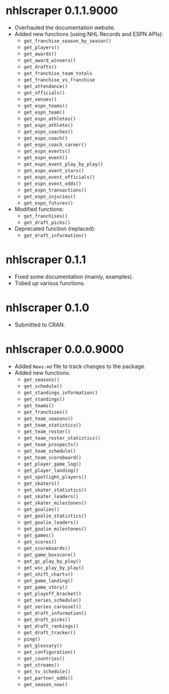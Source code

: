 # nhlscraper 0.1.1.9000

- Overhauled the documentation website.
- Added new functions (using NHL Records and ESPN APIs):
  - `get_franchise_season_by_season()`
  - `get_players()`
  - `get_awards()`
  - `get_award_winners()`
  - `get_drafts()`
  - `get_franchise_team_totals`
  - `get_franchise_vs_franchise`
  - `get_attendance()`
  - `get_officials()`
  - `get_venues()`
  - `get_espn_teams()`
  - `get_espn_team()`
  - `get_espn_athletes()`
  - `get_espn_athlete()`
  - `get_espn_coaches()`
  - `get_espn_coach()`
  - `get_espn_coach_career()`
  - `get_espn_events()`
  - `get_espn_event()`
  - `get_espn_event_play_by_play()`
  - `get_espn_event_stars()`
  - `get_espn_event_officials()`
  - `get_espn_event_odds()`
  - `get_espn_transactions()`
  - `get_espn_injuries()`
  - `get_espn_futures()`
- Modified functions:
  - `get_franchises()`
  - `get_draft_picks()`
- Deprecated function (replaced):
  - `get_draft_information()`

# nhlscraper 0.1.1

- Fixed some documentation (mainly, examples).
- Tidied up various functions.

# nhlscraper 0.1.0

- Submitted to CRAN.

# nhlscraper 0.0.0.9000

- Added `News.md` file to track changes to the package.
- Added new functions:
  - `get_seasons()`
  - `get_schedule()`
  - `get_standings_information()`
  - `get_standings()`
  - `get_teams()`
  - `get_franchises()`
  - `get_team_seasons()`
  - `get_team_statistics()`
  - `get_team_roster()`
  - `get_team_roster_statistics()`
  - `get_team_prospects()`
  - `get_team_schedule()`
  - `get_team_scoreboard()`
  - `get_player_game_log()`
  - `get_player_landing()`
  - `get_spotlight_players()`
  - `get_skaters()`
  - `get_skater_statistics()`
  - `get_skater_leaders()`
  - `get_skater_milestones()`
  - `get_goalies()`
  - `get_goalie_statistics()`
  - `get_goalie_leaders()`
  - `get_goalie_milestones()`
  - `get_games()`
  - `get_scores()`
  - `get_scoreboards()`
  - `get_game_boxscore()`
  - `get_gc_play_by_play()`
  - `get_wsc_play_by_play()`
  - `get_shift_charts()`
  - `get_game_landing()`
  - `get_game_story()`
  - `get_playoff_bracket()`
  - `get_series_schedule()`
  - `get_series_carousel()`
  - `get_draft_information()`
  - `get_draft_picks()`
  - `get_draft_rankings()`
  - `get_draft_tracker()`
  - `ping()`
  - `get_glossary()`
  - `get_configuration()`
  - `get_countries()`
  - `get_streams()`
  - `get_tv_schedule()`
  - `get_partner_odds()`
  - `get_season_now()`
    
